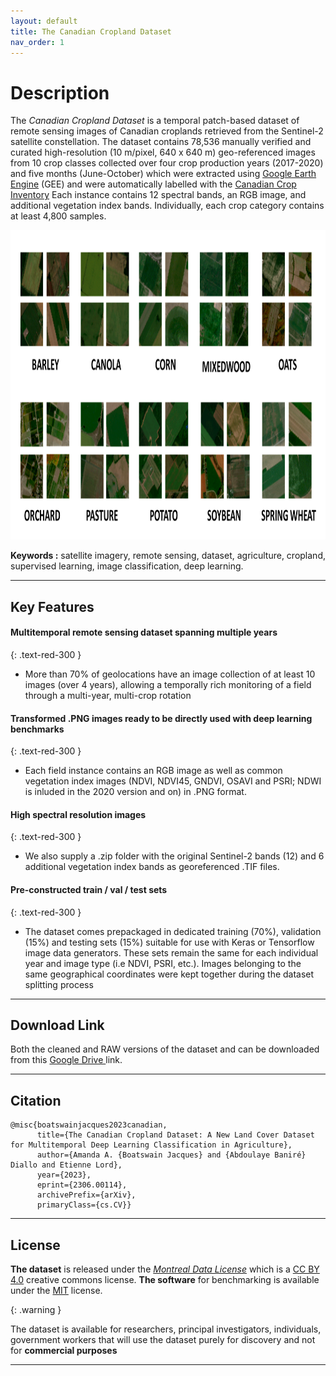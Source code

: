 ```yaml
---
layout: default
title: The Canadian Cropland Dataset
nav_order: 1
---
```


# Description

The *Canadian Cropland Dataset* is a temporal patch-based dataset of remote sensing images of Canadian croplands retrieved from the Sentinel-2 satellite constellation. The dataset contains 78,536 manually verified and curated high-resolution (10 m/pixel, 640 x 640 m) geo-referenced images from 10 crop classes collected over four crop production years (2017-2020) and five months (June-October) which were extracted using [Google Earth Engine](https://earthengine.google.com/  "Google Earth Engine") (GEE) and were automatically labelled with the [Canadian Crop Inventory](https://www.agr.gc.ca/atlas/aci "Canadian Crop Inventory") Each instance contains 12 spectral bands, an RGB image, and additional vegetation index bands. Individually, each crop category contains at least 4,800 samples.


<p align="center"><img src="figures/home/crop_mosaic_10_categories.png" alt="An overview of sample patches of the crop classes in the dataset. The images measure 64 x 64 pixels and have a spatial resolution of 10 m/pixel." width="980" height="495" /></p>

**Keywords :** satellite imagery, remote sensing, dataset, agriculture, cropland, supervised learning, image classification, deep learning.

___

## Key Features


#### **Multitemporal remote sensing dataset spanning multiple years** 
 {: .text-red-300 }   
 - More than 70% of geolocations have an image collection of at least 10 images (over 4 years), allowing a temporally rich monitoring of a field through a multi-year, multi-crop rotation

#### **Transformed .PNG images ready to be directly used with deep learning benchmarks** 
{: .text-red-300 }
- Each field instance contains an RGB image as well as common vegetation index images (NDVI, NDVI45, GNDVI, OSAVI and PSRI; NDWI is inluded in the 2020 version and on) in .PNG format.

#### **High spectral resolution images** 
 {: .text-red-300 }
 - We also supply a .zip folder with the original Sentinel-2 bands (12) and 6 additional vegetation index bands as georeferenced .TIF files. 

#### **Pre-constructed train / val / test sets** 
{: .text-red-300 }
- The dataset comes prepackaged in dedicated training (70%), validation (15%) and testing sets (15%) suitable for use with Keras or Tensorflow image data generators. These sets remain the same for each individual year and image type (i.e NDVI, PSRI, etc.). Images belonging to the same geographical coordinates were kept together during the dataset splitting process

___

## Download Link

Both the cleaned and RAW versions of the dataset and can be downloaded from this [Google Drive ](https://drive.google.com/drive/folders/1mNI8B5EMk0Xgvx2Pc9ztnQRaW9pXh8yb?usp=sharing "Link to dataset") link. 

___

## Citation

```
@misc{boatswainjacques2023canadian,
      title={The Canadian Cropland Dataset: A New Land Cover Dataset for Multitemporal Deep Learning Classification in Agriculture}, 
      author={Amanda A. {Boatswain Jacques} and {Abdoulaye Baniré} Diallo and Etienne Lord},
      year={2023},
      eprint={2306.00114},
      archivePrefix={arXiv},
      primaryClass={cs.CV}}
```
___

## License 

**The dataset** is released under the [*Montreal Data License*](https://github.com/bioinfoUQAM/Canadian-cropland-dataset/blob/main/DATA_LICENSE) which is a [CC BY 4.0](https://creativecommons.org/licenses/by/4.0/) creative commons license. 
**The software** for benchmarking is available under the [MIT](https://github.com/bioinfoUQAM/Canadian-cropland-dataset/blob/main/CODE_LICENSE) license.

{: .warning }

The dataset is available for researchers, principal investigators, individuals, government workers that will use the dataset purely for discovery and not for **commercial purposes**

___
